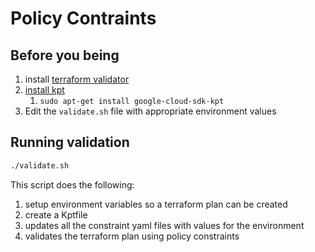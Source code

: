 # Policy Contraints

## Before you being

1.  install [terraform validator](https://github.com/forseti-security/policy-library/blob/master/docs/user_guide.md#how-to-use-terraform-validator)
2.  [install kpt](https://googlecontainertools.github.io/kpt/installation/)
    1.  `sudo apt-get install google-cloud-sdk-kpt`
3.  Edit the `validate.sh` file with appropriate environment values

## Running validation
```sh
./validate.sh
```

This script does the following:
1.  setup environment variables so a terraform plan can be created
2.  create a Kptfile
3.  updates all the constraint yaml files with values for the environment
4.  validates the terraform plan using policy constraints
